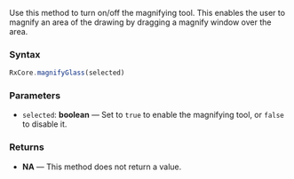 Use this method to turn on/off the magnifying tool. This enables the user to magnify an area of the drawing by dragging a magnify window over the area.

### Syntax

```typescript
RxCore.magnifyGlass(selected)
```

### Parameters

- `selected`: **boolean** — Set to `true` to enable the magnifying tool, or `false` to disable it.

### Returns

- **NA** — This method does not return a value.